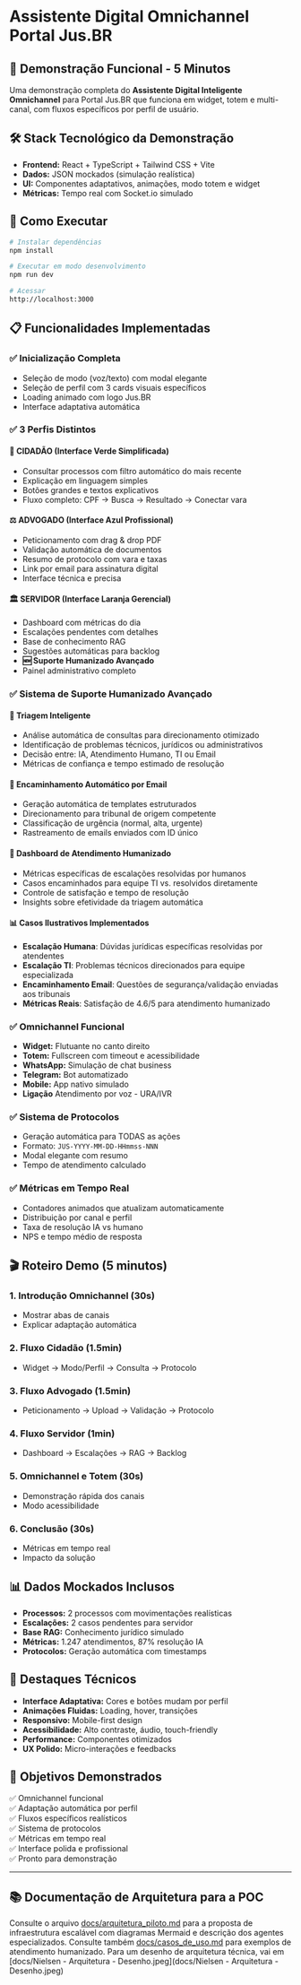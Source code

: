 # Assistente Digital Omnichannel Portal Jus.BR

## 🎯 Demonstração Funcional - 5 Minutos

Uma demonstração completa do **Assistente Digital Inteligente Omnichannel** para Portal Jus.BR que funciona em widget, totem e multi-canal, com fluxos específicos por perfil de usuário.

## 🛠️ Stack Tecnológico da Demonstração

- **Frontend:** React + TypeScript + Tailwind CSS + Vite
- **Dados:** JSON mockados (simulação realística)
- **UI:** Componentes adaptativos, animações, modo totem e widget
- **Métricas:** Tempo real com Socket.io simulado

## 🚀 Como Executar

```bash
# Instalar dependências
npm install

# Executar em modo desenvolvimento
npm run dev

# Acessar
http://localhost:3000
```

## 📋 Funcionalidades Implementadas

### ✅ **Inicialização Completa**
- Seleção de modo (voz/texto) com modal elegante
- Seleção de perfil com 3 cards visuais específicos
- Loading animado com logo Jus.BR
- Interface adaptativa automática

### ✅ **3 Perfis Distintos**

#### 👤 **CIDADÃO** (Interface Verde Simplificada)
- Consultar processos com filtro automático do mais recente
- Explicação em linguagem simples
- Botões grandes e textos explicativos
- Fluxo completo: CPF → Busca → Resultado → Conectar vara

#### ⚖️ **ADVOGADO** (Interface Azul Profissional)
- Peticionamento com drag & drop PDF
- Validação automática de documentos
- Resumo de protocolo com vara e taxas
- Link por email para assinatura digital
- Interface técnica e precisa

#### 🏛️ **SERVIDOR** (Interface Laranja Gerencial)
- Dashboard com métricas do dia
- Escalações pendentes com detalhes
- Base de conhecimento RAG
- Sugestões automáticas para backlog
- **🆕 Suporte Humanizado Avançado**
- Painel administrativo completo

### ✅ **Sistema de Suporte Humanizado Avançado**

#### 🧠 **Triagem Inteligente**
- Análise automática de consultas para direcionamento otimizado
- Identificação de problemas técnicos, jurídicos ou administrativos
- Decisão entre: IA, Atendimento Humano, TI ou Email
- Métricas de confiança e tempo estimado de resolução

#### 📧 **Encaminhamento Automático por Email**
- Geração automática de templates estruturados
- Direcionamento para tribunal de origem competente
- Classificação de urgência (normal, alta, urgente)
- Rastreamento de emails enviados com ID único

#### 👥 **Dashboard de Atendimento Humanizado**
- Métricas específicas de escalações resolvidas por humanos
- Casos encaminhados para equipe TI vs. resolvidos diretamente
- Controle de satisfação e tempo de resolução
- Insights sobre efetividade da triagem automática

#### 📊 **Casos Ilustrativos Implementados**
- **Escalação Humana**: Dúvidas jurídicas específicas resolvidas por atendentes
- **Escalação TI**: Problemas técnicos direcionados para equipe especializada  
- **Encaminhamento Email**: Questões de segurança/validação enviadas aos tribunais
- **Métricas Reais**: Satisfação de 4.6/5 para atendimento humanizado

### ✅ **Omnichannel Funcional**
- **Widget:** Flutuante no canto direito
- **Totem:** Fullscreen com timeout e acessibilidade
- **WhatsApp:** Simulação de chat business
- **Telegram:** Bot automatizado
- **Mobile:** App nativo simulado
- **Ligação** Atendimento por voz - URA/IVR

### ✅ **Sistema de Protocolos**
- Geração automática para TODAS as ações
- Formato: `JUS-YYYY-MM-DD-HHmmss-NNN`
- Modal elegante com resumo
- Tempo de atendimento calculado

### ✅ **Métricas em Tempo Real**
- Contadores animados que atualizam automaticamente
- Distribuição por canal e perfil
- Taxa de resolução IA vs humano
- NPS e tempo médio de resposta

## 🎬 Roteiro Demo (5 minutos)

### 1. **Introdução Omnichannel (30s)**
- Mostrar abas de canais
- Explicar adaptação automática

### 2. **Fluxo Cidadão (1.5min)**
- Widget → Modo/Perfil → Consulta → Protocolo

### 3. **Fluxo Advogado (1.5min)**
- Peticionamento → Upload → Validação → Protocolo

### 4. **Fluxo Servidor (1min)**
- Dashboard → Escalações → RAG → Backlog

### 5. **Omnichannel e Totem (30s)**
- Demonstração rápida dos canais
- Modo acessibilidade

### 6. **Conclusão (30s)**
- Métricas em tempo real
- Impacto da solução

## 📊 Dados Mockados Inclusos

- **Processos:** 2 processos com movimentações realísticas
- **Escalações:** 2 casos pendentes para servidor
- **Base RAG:** Conhecimento jurídico simulado
- **Métricas:** 1.247 atendimentos, 87% resolução IA
- **Protocolos:** Geração automática com timestamps

## 🌟 Destaques Técnicos

- **Interface Adaptativa:** Cores e botões mudam por perfil
- **Animações Fluidas:** Loading, hover, transições
- **Responsivo:** Mobile-first design
- **Acessibilidade:** Alto contraste, áudio, touch-friendly
- **Performance:** Componentes otimizados
- **UX Polido:** Micro-interações e feedbacks

## 🎯 Objetivos Demonstrados

✅ Omnichannel funcional  
✅ Adaptação automática por perfil  
✅ Fluxos específicos realísticos  
✅ Sistema de protocolos  
✅ Métricas em tempo real  
✅ Interface polida e profissional  
✅ Pronto para demonstração  

---

## 📚 Documentação de Arquitetura para a POC
Consulte o arquivo [docs/arquitetura_piloto.md](docs/arquitetura_piloto.md) para a proposta de infraestrutura escalável com diagramas Mermaid e descrição dos agentes especializados.
Consulte também [docs/casos_de_uso.md](docs/casos_de_uso.md) para exemplos de atendimento humanizado.
Para um desenho de arquitetura técnica, vai em [docs/Nielsen - Arquitetura - Desenho.jpeg](docs/Nielsen - Arquitetura - Desenho.jpeg)

